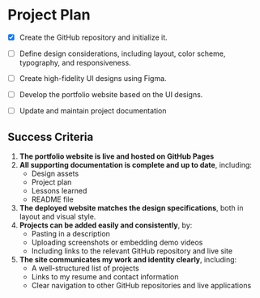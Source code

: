 # Project Plan

- [x] Create the GitHub repository and initialize it.
- [ ] Define design considerations, including layout, color scheme, typography, and responsiveness.
- [ ] Create high-fidelity UI designs using Figma.
- [ ] Develop the portfolio website based on the UI designs.
- [ ] Update and maintain project documentation


## Success Criteria

1. **The portfolio website is live and hosted on GitHub Pages** 
2. **All supporting documentation is complete and up to date**, including:
   - Design assets
   - Project plan
   - Lessons learned
   - README file
3. **The deployed website matches the design specifications**, both in layout and visual style.
4. **Projects can be added easily and consistently**, by:
   - Pasting in a description
   - Uploading screenshots or embedding demo videos
   - Including links to the relevant GitHub repository and live site
5. **The site communicates my work and identity clearly**, including:
   - A well-structured list of projects
   - Links to my resume and contact information
   - Clear navigation to other GitHub repositories and live applications

